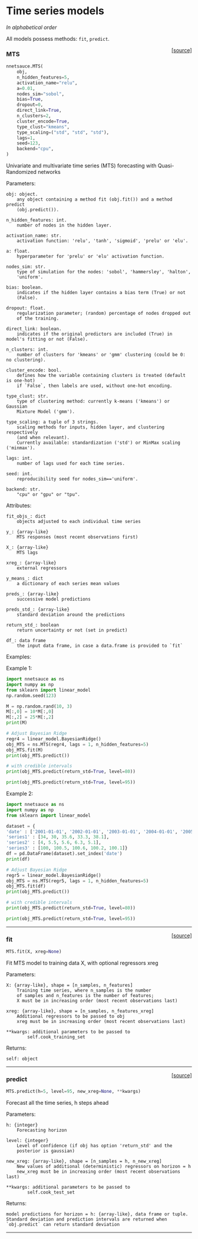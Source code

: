 # Time series models 

_In alphabetical order_

All models possess methods: `fit`, `predict`.

<span style="float:right;">[[source]](https://github.com/Techtonique/nnetsauce/nnetsauce/mts/mts.py#L16)</span>

### MTS


```python
nnetsauce.MTS(
    obj,
    n_hidden_features=5,
    activation_name="relu",
    a=0.01,
    nodes_sim="sobol",
    bias=True,
    dropout=0,
    direct_link=True,
    n_clusters=2,
    cluster_encode=True,
    type_clust="kmeans",
    type_scaling=("std", "std", "std"),
    lags=1,
    seed=123,
    backend="cpu",
)
```


Univariate and multivariate time series (MTS) forecasting with Quasi-Randomized networks

Parameters:

    obj: object.
        any object containing a method fit (obj.fit()) and a method predict
        (obj.predict()).

    n_hidden_features: int.
        number of nodes in the hidden layer.

    activation_name: str.
        activation function: 'relu', 'tanh', 'sigmoid', 'prelu' or 'elu'.

    a: float.
        hyperparameter for 'prelu' or 'elu' activation function.

    nodes_sim: str.
        type of simulation for the nodes: 'sobol', 'hammersley', 'halton',
        'uniform'.

    bias: boolean.
        indicates if the hidden layer contains a bias term (True) or not
        (False).

    dropout: float.
        regularization parameter; (random) percentage of nodes dropped out
        of the training.

    direct_link: boolean.
        indicates if the original predictors are included (True) in model's fitting or not (False).

    n_clusters: int.
        number of clusters for 'kmeans' or 'gmm' clustering (could be 0: no clustering).

    cluster_encode: bool.
        defines how the variable containing clusters is treated (default is one-hot)
        if `False`, then labels are used, without one-hot encoding.

    type_clust: str.
        type of clustering method: currently k-means ('kmeans') or Gaussian
        Mixture Model ('gmm').

    type_scaling: a tuple of 3 strings.
        scaling methods for inputs, hidden layer, and clustering respectively
        (and when relevant).
        Currently available: standardization ('std') or MinMax scaling ('minmax').

    lags: int.
        number of lags used for each time series.

    seed: int.
        reproducibility seed for nodes_sim=='uniform'.

    backend: str.
        "cpu" or "gpu" or "tpu".

Attributes:

    fit_objs_: dict
        objects adjusted to each individual time series

    y_: {array-like}
        MTS responses (most recent observations first)

    X_: {array-like}
        MTS lags

    xreg_: {array-like}
        external regressors

    y_means_: dict
        a dictionary of each series mean values

    preds_: {array-like}
        successive model predictions

    preds_std_: {array-like}
        standard deviation around the predictions 
    
    return_std_: boolean
        return uncertainty or not (set in predict)  

    df_: data frame
        the input data frame, in case a data.frame is provided to `fit`    

Examples:

Example 1:

```python
import nnetsauce as ns
import numpy as np    
from sklearn import linear_model
np.random.seed(123)

M = np.random.rand(10, 3)
M[:,0] = 10*M[:,0]
M[:,2] = 25*M[:,2]
print(M)

# Adjust Bayesian Ridge
regr4 = linear_model.BayesianRidge()
obj_MTS = ns.MTS(regr4, lags = 1, n_hidden_features=5)
obj_MTS.fit(M)
print(obj_MTS.predict())

# with credible intervals
print(obj_MTS.predict(return_std=True, level=80))

print(obj_MTS.predict(return_std=True, level=95))
```

Example 2:

```python
import nnetsauce as ns
import numpy as np    
from sklearn import linear_model

dataset = {
'date' : ['2001-01-01', '2002-01-01', '2003-01-01', '2004-01-01', '2005-01-01'],
'series1' : [34, 30, 35.6, 33.3, 38.1],    
'series2' : [4, 5.5, 5.6, 6.3, 5.1],
'series3' : [100, 100.5, 100.6, 100.2, 100.1]}
df = pd.DataFrame(dataset).set_index('date')
print(df)

# Adjust Bayesian Ridge
regr5 = linear_model.BayesianRidge()
obj_MTS = ns.MTS(regr5, lags = 1, n_hidden_features=5)
obj_MTS.fit(df)
print(obj_MTS.predict())

# with credible intervals
print(obj_MTS.predict(return_std=True, level=80))

print(obj_MTS.predict(return_std=True, level=95))
```


----

<span style="float:right;">[[source]](https://github.com/Techtonique/nnetsauce/nnetsauce/mts/mts.py#L212)</span>

### fit


```python
MTS.fit(X, xreg=None)
```


Fit MTS model to training data X, with optional regressors xreg

Parameters:

    X: {array-like}, shape = [n_samples, n_features]
        Training time series, where n_samples is the number
        of samples and n_features is the number of features;
        X must be in increasing order (most recent observations last)

    xreg: {array-like}, shape = [n_samples, n_features_xreg]
        Additional regressors to be passed to obj
        xreg must be in increasing order (most recent observations last)

    **kwargs: additional parameters to be passed to
            self.cook_training_set

Returns:

    self: object


----

<span style="float:right;">[[source]](https://github.com/Techtonique/nnetsauce/nnetsauce/mts/mts.py#L297)</span>

### predict


```python
MTS.predict(h=5, level=95, new_xreg=None, **kwargs)
```


Forecast all the time series, h steps ahead

Parameters:

    h: {integer}
        Forecasting horizon

    level: {integer}
        Level of confidence (if obj has option 'return_std' and the
        posterior is gaussian)

    new_xreg: {array-like}, shape = [n_samples = h, n_new_xreg]
        New values of additional (deterministic) regressors on horizon = h
        new_xreg must be in increasing order (most recent observations last)

    **kwargs: additional parameters to be passed to
            self.cook_test_set

Returns:

    model predictions for horizon = h: {array-like}, data frame or tuple.
    Standard deviation and prediction intervals are returned when 
    `obj.predict` can return standard deviation


----


